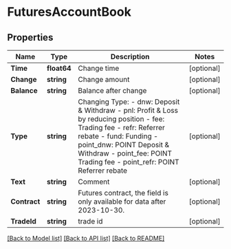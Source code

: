 # FuturesAccountBook

## Properties

Name | Type | Description | Notes
------------ | ------------- | ------------- | -------------
**Time** | **float64** | Change time | [optional] 
**Change** | **string** | Change amount | [optional] 
**Balance** | **string** | Balance after change | [optional] 
**Type** | **string** | Changing Type: - dnw: Deposit &amp; Withdraw - pnl: Profit &amp; Loss by reducing position - fee: Trading fee - refr: Referrer rebate - fund: Funding - point_dnw: POINT Deposit &amp; Withdraw - point_fee: POINT Trading fee - point_refr: POINT Referrer rebate | [optional] 
**Text** | **string** | Comment | [optional] 
**Contract** | **string** | Futures contract, the field is only available for data after 2023-10-30. | [optional] 
**TradeId** | **string** | trade id | [optional] 

[[Back to Model list]](../README.md#documentation-for-models) [[Back to API list]](../README.md#documentation-for-api-endpoints) [[Back to README]](../README.md)


